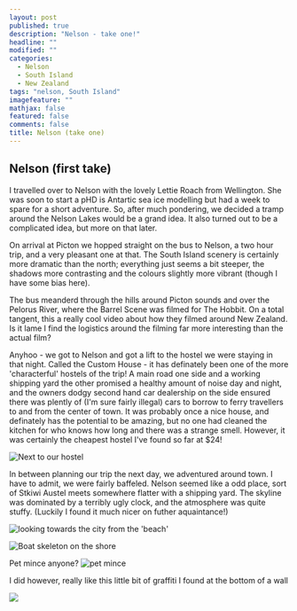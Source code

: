 ```yaml
---
layout: post
published: true
description: "Nelson - take one!"
headline: ""
modified: ""
categories: 
  - Nelson
  - South Island
  - New Zealand
tags: "nelson, South Island"
imagefeature: ""
mathjax: false
featured: false
comments: false
title: Nelson (take one)
---
```



## Nelson (first take)

I travelled over to Nelson with the lovely Lettie Roach from Wellington. She was soon to start a pHD is Antartic sea ice modelling but had a week to spare for a short adventure. So, after much pondering, we decided a tramp around the Nelson Lakes would be a grand idea. It also turned out to be a complicated idea, but more on that later.

On arrival at Picton we hopped straight on the bus to Nelson, a two hour trip, and a very pleasant one at that. The South Island scenery is certainly more dramatic than the north; everything just seems a bit steeper, the shadows more contrasting and the colours slightly more vibrant (though I have some bias here).

The bus meanderd through the hills around Picton sounds and over the Pelorus River, where the Barrel Scene was filmed for The Hobbit. On a total tangent, this a really cool video about how they filmed around New Zealand. Is it lame I find the logistics around the filming far more interesting than the actual film?

Anyhoo - we got to Nelson and got a lift to the hostel we were staying in that night. Called the Custom House - it has definately been one of the more 'characterful' hostels of the trip! A main road one side and a working shipping yard the other promised a healthy amount of noise day and night, and the owners dodgy second hand car dealership on the side ensured there was plently of (I'm sure fairly illegal) cars to borrow to ferry travellers to and from the center of town. It was probably once a nice house, and definately has the potential to be amazing, but no one had cleaned the kitchen for who knows how long and there was a strange smell. However, it was certainly the cheapest hostel I've found so far at $24!

![Next to our hostel]({{site.baseurl}}/images/IMG_1780.jpg)

In between planning our trip the next day, we adventured around town. I have to admit, we were fairly baffeled. Nelson seemed like a odd place, sort of Stkiwi Austel meets somewhere flatter with a shipping yard. The skyline was dominated by a terribly ugly clock, and the atmosphere was quite stuffy. (Luckily I found it much nicer on futher aquaintance!)

![looking towards the city from the 'beach']({{site.baseurl}}/images/IMG_1774.jpg)

![Boat skeleton on the shore]({{site.baseurl}}/images/IMG_1773.jpg)

Pet mince anyone?
![pet mince]({{site.baseurl}}/images/IMG_1778.jpg)

I did however, really like this little bit of graffiti I found at the bottom of a wall

![]({{site.baseurl}}/images/IMG_1771.jpg)

